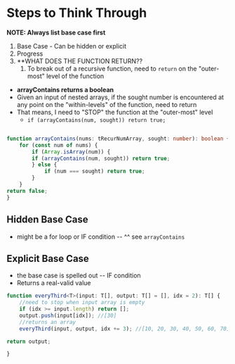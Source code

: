 
# Steps to Think Through 

**NOTE: Always list base case first** 

1. Base Case - Can be hidden or explicit 
2. Progress 
3. **WHAT DOES THE FUNCTION RETURN?? 
	1. To break out of a recursive function, need to `return` on the "outer-most" level of the function 

- **arrayContains returns a boolean** 
- Given an input of nested arrays, if the sought number is encountered at any point on the "within-levels" of the function, need to return 
- That means, I need to "STOP" the function at the "outer-most" level 
	- `if (arrayContains(num, sought)) return true;`

```ts

function arrayContains(nums: tRecurNumArray, sought: number): boolean {
	for (const num of nums) {
		if (Array.isArray(num)) {
		if (arrayContains(num, sought)) return true;
		} else {
			if (num === sought) return true;
		}
	}
return false;
}

```


## Hidden Base Case 
- might be a for loop or IF condition -- ^^ see `arrayContains`

## Explicit Base Case 
- the base case is spelled out -- IF condition 
- Returns a real-valid value 
```ts
function everyThird<T>(input: T[], output: T[] = [], idx = 2): T[] {
	//need to stop when input array is empty
	if (idx >= input.length) return [];
	output.push(input[idx]); //[30]
	//returns an array
	everyThird(input, output, idx += 3); //[10, 20, 30, 40, 50, 60, 70] , [30, 60], 8

return output;

}
```

